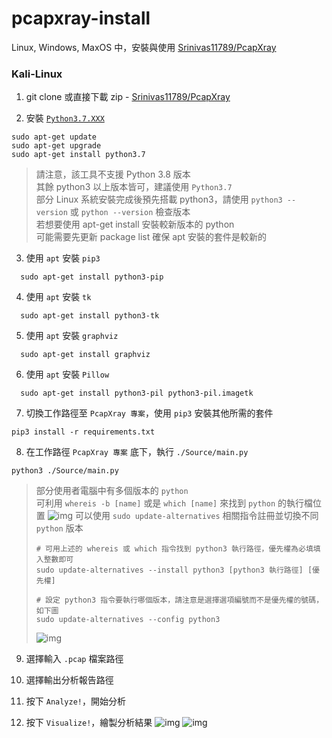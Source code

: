 # pcapxray-install

Linux, Windows, MaxOS 中，安裝與使用 [Srinivas11789/PcapXray](https://github.com/Srinivas11789/PcapXray)

### Kali-Linux
1. git clone 或直接下載 zip - [Srinivas11789/PcapXray](https://github.com/Srinivas11789/PcapXray)

2. 安裝 [`Python3.7.XXX`](https://www.python.org/downloads/release/python-375/)
```
sudo apt-get update
sudo apt-get upgrade
sudo apt-get install python3.7
```
> 請注意，該工具不支援 Python 3.8 版本 <br>
> 其餘 python3 以上版本皆可，建議使用 `Python3.7` <br>
> 部分 Linux 系統安裝完成後預先搭載 python3，請使用 `python3 --version` 或 `python --version` 檢查版本 <br>
> 若想要使用 apt-get install 安裝較新版本的 python <br>
> 可能需要先更新 package list 確保 apt 安裝的套件是較新的

3. 使用 `apt` 安裝 `pip3`
```
  sudo apt-get install python3-pip
```

4. 使用 `apt` 安裝 `tk`
``` 
  sudo apt-get install python3-tk
```

5. 使用 `apt` 安裝 `graphviz`
```
  sudo apt-get install graphviz
```

6. 使用 `apt` 安裝 `Pillow`
```
  sudo apt-get install python3-pil python3-pil.imagetk
```

7. 切換工作路徑至 `PcapXray 專案`，使用 `pip3` 安裝其他所需的套件
```
pip3 install -r requirements.txt
```

8. 在工作路徑 `PcapXray 專案` 底下，執行 `./Source/main.py`
```
python3 ./Source/main.py 
```

> 部分使用者電腦中有多個版本的 `python` <br>
> 可利用 `whereis -b [name]` 或是 `which [name]` 來找到 `python` 的執行檔位置
> ![img](https://i.imgur.com/sUL61oe.png)
> 可以使用 `sudo update-alternatives` 相關指令註冊並切換不同 `python` 版本
> ```
> # 可用上述的 whereis 或 which 指令找到 python3 執行路徑，優先權為必填填入整數即可
> sudo update-alternatives --install python3 [python3 執行路徑] [優先權]
>
> # 設定 python3 指令要執行哪個版本，請注意是選擇選項編號而不是優先權的號碼，如下圖
> sudo update-alternatives --config python3
> ```
> ![img](https://i.imgur.com/GFXERu7.png)

9. 選擇輸入 `.pcap` 檔案路徑

10. 選擇輸出分析報告路徑

11. 按下 `Analyze!`，開始分析

12. 按下 `Visualize!`，繪製分析結果
![img](https://i.imgur.com/ek0luCA.png)
![img](https://i.imgur.com/eMP57wy.png)
